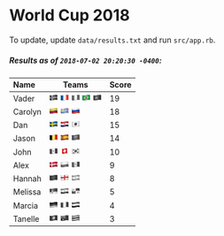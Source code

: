# World Cup 2018

To update, update `data/results.txt` and run `src/app.rb`.

##### Results as of `2018-07-02 20:20:30 -0400`:

| Name | Teams | Score
| :- | - | -
| Vader | ![](flags/Iceland.png "Iceland") ![](flags/France.png "France") ![](flags/Nigeria.png "Nigeria") ![](flags/Brazil.png "Brazil") ![](flags/Portugal.png "Portugal")  | 19 |
| Carolyn | ![](flags/Colombia.png "Colombia") ![](flags/Uruguay.png "Uruguay") ![](flags/Russia.png "Russia")  | 18 |
| Dan | ![](flags/Sweden.png "Sweden") ![](flags/Croatia.png "Croatia") ![](flags/Japan.png "Japan")  | 15 |
| Jason | ![](flags/Belgium.png "Belgium") ![](flags/Spain.png "Spain") ![](flags/Saudi_Arabia.png "Saudi Arabia")  | 14 |
| John | ![](flags/Mexico.png "Mexico") ![](flags/Switzerland.png "Switzerland") ![](flags/South_Korea.png "South Korea")  | 10 |
| Alex | ![](flags/Denmark.png "Denmark") ![](flags/Poland.png "Poland") ![](flags/Senegal.png "Senegal")  | 9 |
| Hannah | ![](flags/Morocco.png "Morocco") ![](flags/England.png "England") ![](flags/Argentina.png "Argentina")  | 8 |
| Melissa | ![](flags/Serbia.png "Serbia") ![](flags/Iran.png "Iran") ![](flags/Panama.png "Panama")  | 5 |
| Marcia | ![](flags/Germany.png "Germany") ![](flags/Peru.png "Peru") ![](flags/Egypt.png "Egypt")  | 4 |
| Tanelle | ![](flags/Tunisia.png "Tunisia") ![](flags/Australia.png "Australia") ![](flags/Costa_Rica.png "Costa Rica")  | 3 |
